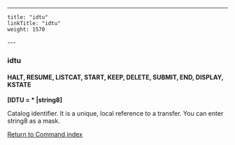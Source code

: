 ---
    title: "idtu"
    linkTitle: "idtu"
    weight: 1570
---<span id="idtu"></span>

### idtu

#### HALT, RESUME, LISTCAT, START, KEEP, DELETE, SUBMIT, END, DISPLAY, KSTATE

****[IDTU = \*
&#124;string8]****

Catalog identifier. It is a unique, local reference to a transfer. You can enter
string8 as a mask.

[Return to Command index](../../)

 
